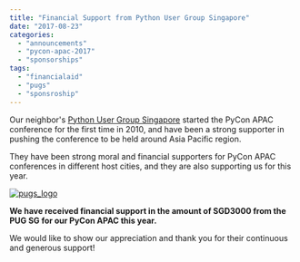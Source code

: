 ```yaml
---
title: "Financial Support from Python User Group Singapore"
date: "2017-08-23"
categories: 
  - "announcements"
  - "pycon-apac-2017"
  - "sponsorships"
tags: 
  - "financialaid"
  - "pugs"
  - "sponsroship"
---
```


Our neighbor's [Python User Group Singapore](http://pugs.org.sg/) started the PyCon APAC conference for the first time in 2010, and have been a strong supporter in pushing the conference to be held around Asia Pacific region.

They have been strong moral and financial supporters for PyCon APAC conferences in different host cities, and they are also supporting us for this year.

[![pugs_logo](images/pugs_logo.png)](http://pugs.org.sg/)

**We have received financial support in the amount of SGD3000 from the PUG SG for our PyCon APAC this year.**

We would like to show our appreciation and thank you for their continuous and generous support!
